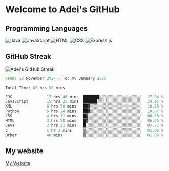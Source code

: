 # Welcome to Adei's GitHub

## Programming Languages
![Java](https://img.shields.io/badge/Java-007396?style=flat-square&logo=java&logoColor=white)
![JavaScript](https://img.shields.io/badge/JavaScript-F7DF1E?style=flat-square&logo=javascript&logoColor=black)
![HTML](https://img.shields.io/badge/HTML-E34F26?style=flat-square&logo=html5&logoColor=white)
![CSS](https://img.shields.io/badge/CSS-1572B6?style=flat-square&logo=css3&logoColor=white)
![Express.js](https://img.shields.io/badge/Express.js-000000?style=flat-square&logo=express&logoColor=white)


## GitHub Streak
![Adei's GitHub Streak](https://github-readme-streak-stats.herokuapp.com/?user=AdeiTamayo&hide_border=true)

<!--START_SECTION:waka-->

```rust
From: 15 November 2024 - To: 09 January 2025

Total Time: 62 hrs 58 mins

EJS               17 hrs 46 mins  ███████░░░░░░░░░░░░░░░░░░   27.94 %
JavaScript        15 hrs 22 mins  ██████░░░░░░░░░░░░░░░░░░░   24.15 %
XML               6 hrs 50 mins   ██▓░░░░░░░░░░░░░░░░░░░░░░   10.76 %
Python            6 hrs 24 mins   ██▓░░░░░░░░░░░░░░░░░░░░░░   10.07 %
CSS               4 hrs 11 mins   █▓░░░░░░░░░░░░░░░░░░░░░░░   06.58 %
HTML              3 hrs 58 mins   █▓░░░░░░░░░░░░░░░░░░░░░░░   06.25 %
Java              2 hrs 21 mins   █░░░░░░░░░░░░░░░░░░░░░░░░   03.71 %
C                 1 hr 3 mins     ▒░░░░░░░░░░░░░░░░░░░░░░░░   01.66 %
Other             40 mins         ▒░░░░░░░░░░░░░░░░░░░░░░░░   01.05 %
```

<!--END_SECTION:waka-->

## My website
[My Website](https://adei.eus)


